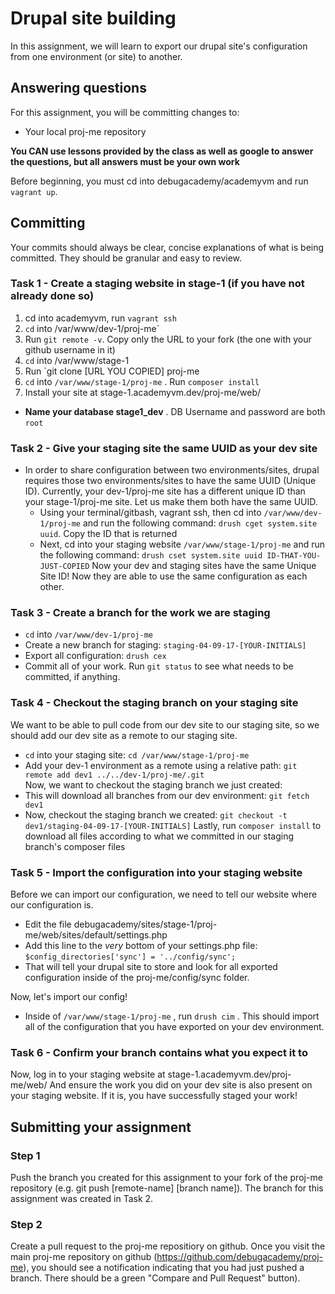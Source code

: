 # Drupal site building
In this assignment, we will learn to export our drupal site's configuration from one environment (or site) to another.

## Answering questions
For this assignment, you will be committing changes to:  
- Your local proj-me repository

**You CAN use lessons provided by the class as well as google to answer the questions, but all answers must be your own work**  

Before beginning, you must cd into debugacademy/academyvm and run ```vagrant up```.

## Committing
Your commits should always be clear, concise explanations of what is being committed. They should be granular and easy to review. 

### Task 1 - Create a staging website in stage-1 (if you have not already done so)
1. cd into academyvm, run `vagrant ssh`
2. `cd` into /var/www/dev-1/proj-me`
3. Run `git remote -v`. Copy only the URL to your fork (the one with your github username in it)
4. `cd` into /var/www/stage-1
5. Run `git clone [URL YOU COPIED] proj-me
6. `cd` into `/var/www/stage-1/proj-me` . Run `composer install`
7. Install your site at stage-1.academyvm.dev/proj-me/web/
  - **Name your database stage1_dev** . DB Username and password are both `root`

### Task 2 - Give your staging site the same UUID as your dev site
- In order to share configuration between two environments/sites, drupal requires those two environments/sites to have the same UUID (Unique ID). Currently, your dev-1/proj-me site has a different unique ID than your stage-1/proj-me site. Let us make them both have the same UUID.
  - Using your terminal/gitbash, vagrant ssh, then cd into `/var/www/dev-1/proj-me` and run the following command: ```drush cget system.site uuid```. Copy the ID that is returned
  - Next, cd into your staging website `/var/www/stage-1/proj-me` and run the following command: ```drush cset system.site uuid ID-THAT-YOU-JUST-COPIED```
Now your dev and staging sites have the same Unique Site ID! Now they are able to use the same configuration as each other.

### Task 3 - Create a branch for the work we are staging
- `cd` into `/var/www/dev-1/proj-me`
- Create a new branch for staging: `staging-04-09-17-[YOUR-INITIALS]`
- Export all configuration: `drush cex`
- Commit all of your work. Run `git status` to see what needs to be committed, if anything.

### Task 4 - Checkout the staging branch on your staging site
We want to be able to pull code from our dev site to our staging site, so we should add our dev site as a remote to our staging site.
- `cd` into your staging site: `cd /var/www/stage-1/proj-me`  
- Add your dev-1 environment as a remote using a relative path: `git remote add dev1 ../../dev-1/proj-me/.git`  
Now, we want to checkout the staging branch we just created:
- This will download all branches from our dev environment: `git fetch dev1`  
- Now, checkout the staging branch we created: `git checkout -t dev1/staging-04-09-17-[YOUR-INITIALS]`
Lastly, run `composer install` to download all files according to what we committed in our staging branch's composer files

### Task 5 - Import the configuration into your staging website
Before we can import our configuration, we need to tell our website where our configuration is.
- Edit the file debugacademy/sites/stage-1/proj-me/web/sites/default/settings.php
- Add this line to the *very* bottom of your settings.php file: `$config_directories['sync'] = '../config/sync';`
- That will tell your drupal site to store and look for all exported configuration inside of the proj-me/config/sync folder.

Now, let's import our config!
- Inside of `/var/www/stage-1/proj-me` , run `drush cim` .
This should import all of the configuration that you have exported on your dev environment.

### Task 6 - Confirm your branch contains what you expect it to
Now, log in to your staging website at stage-1.academyvm.dev/proj-me/web/
And ensure the work you did on your dev site is also present on your staging website. If it is, you have successfully staged your work!

## Submitting your assignment

### Step 1
Push the branch you created for this assignment to your fork of the proj-me repository (e.g. git push [remote-name] [branch name]). The branch for this assignment was created in Task 2.

### Step 2
Create a pull request to the proj-me repositiory on github. Once you visit the main proj-me repository on github (https://github.com/debugacademy/proj-me), you should see a notification indicating that you had just pushed a branch. There should be a green "Compare and Pull Request" button).

